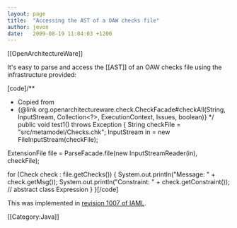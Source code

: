 ```yaml
---
layout: page
title:  "Accessing the AST of a OAW checks file"
author: jevon
date:   2009-08-19 11:04:03 +1200
---
```


[[OpenArchitectureWare]]

It's easy to parse and access the [[AST]] of an OAW checks file using the infrastructure provided:

[code]/**
 * Copied from 
 * {@link org.openarchitectureware.check.CheckFacade#checkAll(String, InputStream, Collection<?>, ExecutionContext, Issues, boolean)}
 */
public void test1() throws Exception {
  String checkFile = "src/metamodel/Checks.chk";
  InputStream in = new FileInputStream(checkFile);

  ExtensionFile file = ParseFacade.file(new InputStreamReader(in), checkFile);

  for (Check check : file.getChecks()) {
    System.out.println("Message: " + check.getMsg());
    System.out.println("Constraint: " + check.getConstraint()); // abstract class Expression
  }
}[/code]

This was implemented in <a href="http://code.google.com/p/iaml/source/detail?r=1007">revision 1007 of IAML</a>.

[[Category:Java]]